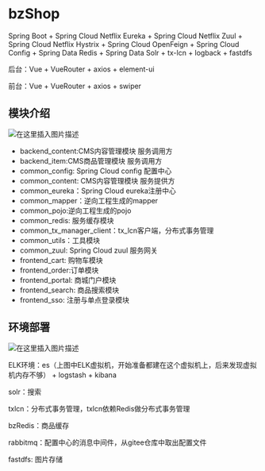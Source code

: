# bzShop



Spring Boot + Spring Cloud Netflix Eureka + Spring Cloud Netflix Zuul + Spring Cloud Netflix Hystrix + Spring Cloud OpenFeign + Spring Cloud Config + Spring Data Redis + Spring Data Solr + tx-lcn + logback + fastdfs 



后台：Vue + VueRouter + axios + element-ui

前台：Vue + VueRouter + axios + swiper





## 模块介绍

![在这里插入图片描述](https://img-blog.csdnimg.cn/92c728ba1f4b418fa0066832e11b4dcf.png?x-oss-process=image/watermark,type_d3F5LXplbmhlaQ,shadow_50,text_Q1NETiBAX-WHjOaZqOS4pOeCueWNil8=,size_12,color_FFFFFF,t_70,g_se,x_16)

- backend_content:CMS内容管理模块 服务调用方
- backend_item:CMS商品管理模块 服务调用方
- common_config: Spring Cloud config 配置中心
- common_content: CMS内容管理模块 服务提供方
- common_eureka：Spring Cloud eureka注册中心
- common_mapper：逆向工程生成的mapper
- common_pojo:逆向工程生成的pojo
- common_redis: 服务缓存模块
- common_tx_manager_client：tx_lcn客户端，分布式事务管理
- common_utils：工具模块
- common_zuul: Spring Cloud zuul 服务网关
- frontend_cart: 购物车模块
- frontend_order:订单模块
- frontend_portal: 商城门户模块
- frontend_search: 商品搜索模块
- frontend_sso: 注册与单点登录模块



## 环境部署

![在这里插入图片描述](https://img-blog.csdnimg.cn/6acfdd682c4d477c8dc69a320468c8d4.png)

ELK环境：es（上图中ELK虚拟机，开始准备都建在这个虚拟机上，后来发现虚拟机内存不够） + logstash + kibana

solr：搜索

txlcn：分布式事务管理，txlcn依赖Redis做分布式事务管理

bzRedis：商品缓存

rabbitmq：配置中心的消息中间件，从gitee仓库中取出配置文件

fastdfs: 图片存储